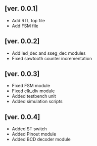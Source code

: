 ## [ver. 0.0.1]

* Add RTL top file
* Add FSM file

## [ver. 0.0.2]

* Add led_dec and sseg_dec modules
* Fixed sawtooth counter incrementation

## [ver. 0.0.3]

* Fixed FSM module
* Fixed clk_div module
* Added testbench unit
* Added simulation scripts

## [ver. 0.0.4]

* Added ST switch
* Added Pinout module
* Added BCD decoder module